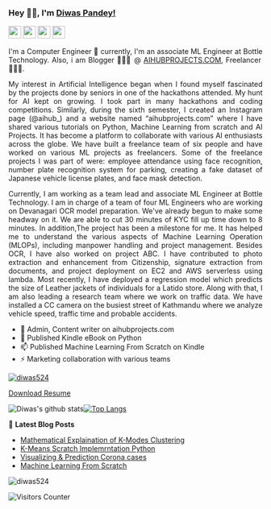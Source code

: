 ### Hey 👋🏽, I'm [Diwas Pandey!](https://diwaspandey.com.np) 

<p>
    <a href="mailto:diwaspandey524@gmail.com"><img src="https://img.shields.io/badge/Email-%23E4405F.svg?&style=for-the-badge&logo=gmail&logoColor=white" height=25></a> <a href="https://www.instagram.com/aihub_/"><img src="https://img.shields.io/badge/instagram-%23E4405F.svg?&style=for-the-badge&logo=instagram&logoColor=white" height=25></a>  
  <a href="https://www.linkedin.com/in/diwas424"><img src="https://img.shields.io/badge/linkedin-%230077B5.svg?&style=for-the-badge&logo=linkedin&logoColor=white" height=25></a>
  <a href="https://www.instagram.com/diwaspandey1"><img src="https://img.shields.io/badge/instagram-%23E4405F.svg?&style=for-the-badge&logo=instagram&logoColor=white" height=25></a>  

</p>

<div style="text-align: justify">
      

I'm  a Computer Engineer 🚀 currently, I'm an associate ML Engineer at Bottle Technology. Also, i am Blogger 🙍🏽‍♂️ @ [AIHUBPROJECTS.COM](https://aihubprojects.com), Freelancer 👨🏽‍💻.

My interest in Artificial Intelligence began when I found myself fascinated by the projects done by seniors in one of the hackathons attended. My hunt for AI kept on growing. I took part in many hackathons and coding competitions. Similarly, during the sixth semester, I created an Instagram page (@aihub_) and a website named “aihubprojects.com” where I have shared various tutorials on Python, Machine Learning from scratch and AI Projects. It has become a platform to collaborate with various AI enthusiasts across the globe. We have built a freelance team of six people and have worked on various ML projects as freelancers. Some of the freelance projects I was part of were: employee attendance using face recognition, number plate recognition system for parking, creating a fake dataset of Japanese vehicle license plates, and face mask detection.

Currently, I am working as a team lead and associate ML Engineer at Bottle Technology. I am in charge of a team of four ML Engineers who are working on Devanagari OCR model preparation. We've already begun to make some headway on it. We are able to cut 30 minutes of  KYC fill up time down to 8 minutes. In addition,The project has been a milestone for me. It has helped me to understand the various aspects of Machine Learning Operation (MLOPs), including manpower handling and project management. Besides OCR, I have also worked on project ABC. I have contributed to photo extraction and enhancement from Citizenship, signature extraction from documents, and project deployment on EC2 and AWS serverless using lambda. Most recently, I have deployed a regression model which predicts the size of Leather jackets of individuals for a Latido store. Along with that, I am also leading a research team where we work on traffic data. We have installed a CC camera on the busiest street of Kathmandu where we analyze vehicle speed, traffic time and probable accidents. 
  
  </div>

- 🔭 Admin, Content writer on aihubprojects.com
- 🌱 Published Kindle eBook on Python
- 📫 Published Machine Learning From Scratch on Kindle
- ⚡  Marketing collaboration with various teams

<p align="left"> <a href="https://github.com/ryo-ma/github-profile-trophy"><img src="https://github-profile-trophy.vercel.app/?username=diwas524" alt="diwas524" /></a> </p>

[Download Resume](https://diwaspandey.com.np)

![Diwas's github stats](https://github-readme-stats.vercel.app/api?username=Diwas524&count_private=true&show_icons=true&theme=dark)<a href="https://github.com/diwas524">[![Top Langs](https://github-readme-stats.vercel.app/api/top-langs/?username=diwas524&layout=compact&theme=dark)](https://github.com/diwas524)</a>
  


📕 **Latest Blog Posts**
<!-- BLOG-POST-LIST:START -->
- [Mathematical Explaination of K-Modes Clustering ](https://aihubprojects.com/k-modes-clustering-algorithm-mathematical-scratch-implementation/)
- [K-Means Scratch Implemrntation Python](https://aihubprojects.com/k-means-clustering-from-scratch-python/)
- [Visualizing & Prediction Corona cases](https://aihubprojects.com/visualizing-predicting-corona-cases/)
- [Machine Learning From Scratch](https://aihubprojects.com/machine-learning-from-scratch-python/)
<!-- BLOG-POST-LIST:END -->

<p><img align="center" src="https://github-readme-streak-stats.herokuapp.com/?user=diwas524&" alt="diwas524" /></p>

 <img src="https://visitor-badge.glitch.me/badge?page_id=Diwas524.Diwas524" alt="Visitors Counter">
